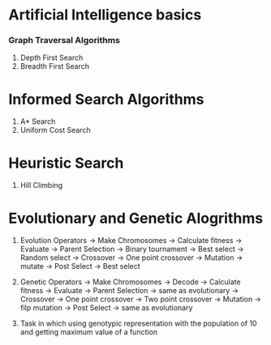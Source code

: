 # Artificial Intelligence basics


### Graph Traversal Algorithms
1. Depth First Search
2. Breadth First Search

# Informed Search Algorithms
1. A* Search
2. Uniform Cost Search

# Heuristic Search
1. Hill Climbing

# Evolutionary and Genetic Alogrithms
1. Evolution Operators
    -> Make Chromosomes
        -> Calculate fitness
        -> Evaluate
    -> Parent Selection
        -> Binary tournament
        -> Best select
        -> Random select
    -> Crossover
        -> One point crossover
    -> Mutation
        -> mutate
    -> Post Select
        -> Best select

2. Genetic Operators
    -> Make Chromosomes
        -> Decode
        -> Calculate fitness
        -> Evaluate
    -> Parent Selection
        -> same as evolutionary
    -> Crossover
        -> One point crossover
        -> Two point crossover
    -> Mutation
        -> filp mutation
    -> Post Select
        -> same as evolutionary

3. Task in which using genotypic representation with the population of 10 and getting maximum value of a function
